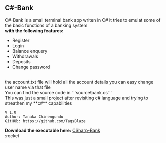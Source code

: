 ## C#-Bank

C#-Bank is a small terminal bank app writen in C#
it tries to emulat some of the basic functions of a banking system<br>
**with the following features:**<br>
- Register<br>
- Login<br>
- Balance enquery<br>
- Withdrawals<br>
- Deposits<br>
- Change password<br>
<br>
the account.txt file will hold all the account details you can easy
change user name via that file<br>
You can find the source code in ```source\bank.cs```<br>
This was just a small project after revisiting c# language and trying
to streathen my **c#** capabilities
 
	V 1.0
	Author: Tanaka Chinengundu
	GitHUb: https://github.com/TaqsBlaze

**Download the executable here:** [CSharp-Bank](https://github.com/TaqsBlaze/CSharp-Bank/blob/master/v1.0.zip)<br>
:rocket
